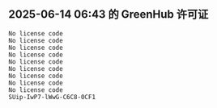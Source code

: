 ## 2025-06-14 06:43 的 GreenHub 许可证
```
No license code
No license code
No license code
No license code
No license code
No license code
No license code
No license code
No license code
SUip-IwP7-lWwG-C6C8-0CF1
```
